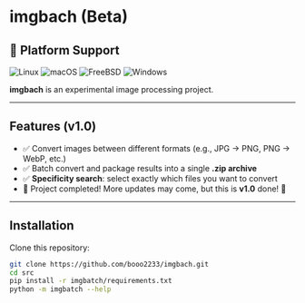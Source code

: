 # imgbach (Beta)
## 🚀 Platform Support

![Linux](https://img.shields.io/badge/Linux-Supported-brightgreen?logo=linux)
![macOS](https://img.shields.io/badge/macOS-Supported-brightgreen?logo=apple)
![FreeBSD](https://img.shields.io/badge/FreeBSD-Supported-brightgreen?logo=freebsd)
![Windows](https://img.shields.io/badge/Windows-Untested-lightgrey?logo=windows)

**imgbach** is an experimental image processing project.  
 

---

## Features (v1.0)
- ✅ Convert images between different formats (e.g., JPG → PNG, PNG → WebP, etc.)
- ✅ Batch convert and package results into a single **.zip archive**
- ✅ **Specificity search**: select exactly which files you want to convert
- 🎉 Project completed! More updates may come, but this is **v1.0** done! 🚀
---

## Installation
Clone this repository:
```bash
git clone https://github.com/booo2233/imgbach.git
cd src
pip install -r imgbatch/requirements.txt
python -m imgbatch --help